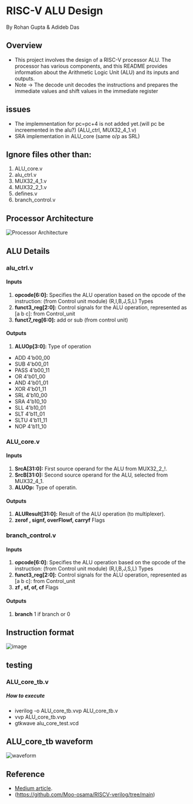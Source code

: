 # RISC-V ALU Design
By Rohan Gupta & Adideb Das

## Overview

- This project involves the design of a RISC-V processor ALU. The processor has various components, and this README provides information about the Arithmetic Logic Unit (ALU) and its inputs and outputs.
- Note -> The decode unit decodes the instructions and prepares the immediate values and shift values in the immediate register

## issues
- The implemnentation for pc=pc+4 is not added yet.(will pc be increemented in the alu?) (ALU_ctrl, MUX32_4_1.v)
- SRA implementation in ALU_core (same o/p as SRL)

## Ignore files other than:
1. ALU_core.v
2. alu_ctrl.v
3. MUX32_4_1.v
4. MUX32_2_1.v
5. defines.v
6. branch_control.v
## Processor Architecture

![Processor Architecture](https://github.com/Rohan7Gupta/smitrv/assets/107053094/ef118744-9367-43c2-9b14-e6c7b1c1c094)

## ALU Details
### alu_ctrl.v
#### Inputs
1. **opcode[6:0]:** Specifies the ALU operation based on the opcode of the instruction: (from Control unit module) (R,I,B,J,S,L) Types
2. **funct3_reg[2:0]:** Control signals for the ALU operation, represented as [a b c]: from Control_unit
3. **funct7_reg[6:0]:** add or sub (from control unit)

#### Outputs
1. **ALUOp[3:0]:** Type of operation
-  ADD         4'b00_00
-  SUB         4'b00_01
-  PASS        4'b00_11
-  OR          4'b01_00
-  AND         4'b01_01
-  XOR         4'b01_11
-  SRL         4'b10_00
-  SRA         4'b10_10
-  SLL         4'b10_01
- SLT         4'b11_01
- SLTU        4'b11_11
- NOP         4'b11_10

### ALU_core.v
#### Inputs
1. **SrcA[31:0]:** First source operand for the ALU from MUX32_2_!.
2. **SrcB[31:0]:** Second source operand for the ALU, selected from MUX32_4_1.
3. **ALUOp:** Type of operatin.

#### Outputs
1. **ALUResult[31:0]:** Result of the ALU operation (to multiplexer).
2. **zerof , signf, overFlowf, carryf**  Flags

### branch_control.v
#### Inputs
1. **opcode[6:0]:** Specifies the ALU operation based on the opcode of the instruction: (from Control unit module) (R,I,B,J,S,L) Types
2. **funct3_reg[2:0]:** Control signals for the ALU operation, represented as [a b c]: from Control_unit
3. **zf , sf, of, cf**  Flags

#### Outputs
1. **branch** 1 if branch or 0


## Instruction format
![image](https://github.com/Rohan7Gupta/smitrv/assets/107053094/15405f0f-cb8d-42f9-9c77-184ecde39977)


## testing
### ALU_core_tb.v
##### How to execute
- iverilog -o ALU_core_tb.vvp ALU_core_tb.v
- vvp ALU_core_tb.vvp
- gtkwave alu_core_test.vcd

## ALU_core_tb waveform
![waveform](https://github.com/Rohan7Gupta/smitrv/assets/107053094/b95ff712-af9a-4ac9-96df-2e437c46f40e)


## Reference

- [Medium article](https://medium.com/programmatic/how-to-design-a-risc-v-processor-12388e1163c).
- (https://github.com/Moo-osama/RISCV-verilog/tree/main)

